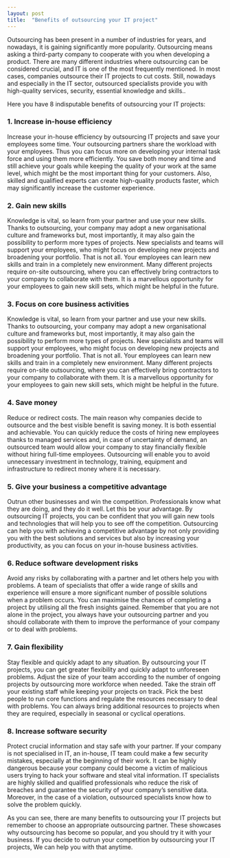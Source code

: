```yaml
---
layout: post
title:  "Benefits of outsourcing your IT project"
---
```


Outsourcing has been present in a number of industries for years, and nowadays, it is gaining significantly more popularity. Outsourcing means asking a third-party company to cooperate with you when developing a product. There are many different industries where outsourcing can be considered crucial, and IT is one of the most frequently mentioned. In most cases, companies outsource their IT projects to cut costs. Still, nowadays and especially in the IT sector, outsourced specialists provide you with high-quality services, security, essential knowledge and skills..

Here you have 8 indisputable benefits of outsourcing your IT projects:

### 1. Increase in-house efficiency
Increase your in-house efficiency by outsourcing IT projects and save your employees some time. Your outsourcing partners share the workload with your employees. Thus you can focus more on developing your internal task force and using them more efficiently. You save both money and time and still achieve your goals while keeping the quality of your work at the same level, which might be the most important thing for your customers. Also, skilled and qualified experts can create high-quality products faster, which may significantly increase the customer experience.

### 2. Gain new skills
Knowledge is vital, so learn from your partner and use your new skills. Thanks to outsourcing, your company may adopt a new organisational culture and frameworks but, most importantly, it may also gain the possibility to perform more types of projects. New specialists and teams will support your employees, who might focus on developing new projects and broadening your portfolio. That is not all. Your employees can learn new skills and train in a completely new environment. Many different projects require on-site outsourcing, where you can effectively bring contractors to your company to collaborate with them. It is a marvellous opportunity for your employees to gain new skill sets, which might be helpful in the future.

### 3. Focus on core business activities
Knowledge is vital, so learn from your partner and use your new skills. Thanks to outsourcing, your company may adopt a new organisational culture and frameworks but, most importantly, it may also gain the possibility to perform more types of projects. New specialists and teams will support your employees, who might focus on developing new projects and broadening your portfolio. That is not all. Your employees can learn new skills and train in a completely new environment. Many different projects require on-site outsourcing, where you can effectively bring contractors to your company to collaborate with them. It is a marvellous opportunity for your employees to gain new skill sets, which might be helpful in the future.

### 4. Save money
Reduce or redirect costs. The main reason why companies decide to outsource and the best visible benefit is saving money. It is both essential and achievable. You can quickly reduce the costs of hiring new employees thanks to managed services and, in case of uncertainty of demand, an outsourced team would allow your company to stay financially flexible without hiring full-time employees. Outsourcing will enable you to avoid unnecessary investment in technology, training, equipment and infrastructure to redirect money where it is necessary.

### 5. Give your business a competitive advantage
Outrun other businesses and win the competition. Professionals know what they are doing, and they do it well. Let this be your advantage. By outsourcing IT projects, you can be confident that you will gain new tools and technologies that will help you to see off the competition. Outsourcing can help you with achieving a competitive advantage by not only providing you with the best solutions and services but also by increasing your productivity, as you can focus on your in-house business activities.

### 6. Reduce software development risks
Avoid any risks by collaborating with a partner and let others help you with problems. A team of specialists that offer a wide range of skills and experience will ensure a more significant number of possible solutions when a problem occurs. You can maximise the chances of completing a project by utilising all the fresh insights gained. Remember that you are not alone in the project, you always have your outsourcing partner and you should collaborate with them to improve the performance of your company or to deal with problems.

### 7. Gain flexibility
Stay flexible and quickly adapt to any situation. By outsourcing your IT projects, you can get greater flexibility and quickly adapt to unforeseen problems. Adjust the size of your team according to the number of ongoing projects by outsourcing more workforce when needed. Take the strain off your existing staff while keeping your projects on track. Pick the best people to run core functions and regulate the resources necessary to deal with problems. You can always bring additional resources to projects when they are required, especially in seasonal or cyclical operations.

### 8. Increase software security
Protect crucial information and stay safe with your partner. If your company is not specialised in IT, an in-house, IT team could make a few security mistakes, especially at the beginning of their work. It can be highly dangerous because your company could become a victim of malicious users trying to hack your software and steal vital information. IT specialists are highly skilled and qualified professionals who reduce the risk of breaches and guarantee the security of your company’s sensitive data. Moreover, in the case of a violation, outsourced specialists know how to solve the problem quickly. 

As you can see, there are many benefits to outsourcing your IT projects but remember to choose an appropriate outsourcing partner. These showcases why outsourcing has become so popular, and you should try it with your business. If you decide to outrun your competition by outsourcing your IT projects, We can help you with that anytime.
